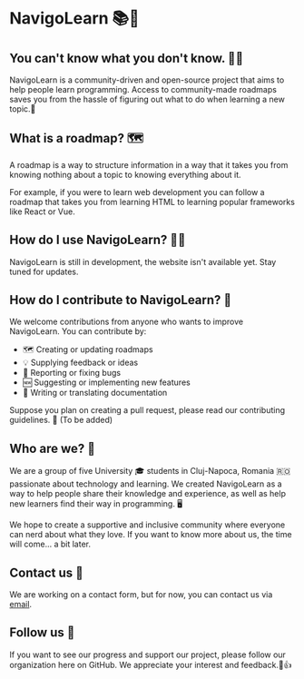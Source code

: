 # NavigoLearn 📚🚀
## You can't know what you don't know. 🤷‍♂️
NavigoLearn is a community-driven and open-source project that aims to help people learn programming. Access to community-made roadmaps saves you from the hassle of figuring out what to do when learning a new topic.🙌

## What is a roadmap? 🗺️

A roadmap is a way to structure information in a way that it takes you from knowing nothing about a topic to knowing everything about it.

For example, if you were to learn web development you can follow a roadmap that takes you from learning HTML to learning popular frameworks like React or Vue.

## How do I use NavigoLearn? 🔨🤔

NavigoLearn is still in development, the website isn't available yet. Stay tuned for updates.

## How do I contribute to NavigoLearn? 🤝

We welcome contributions from anyone who wants to improve NavigoLearn. You can contribute by:

- 🗺️ Creating or updating roadmaps
- 💡 Supplying feedback or ideas
- 🐛 Reporting or fixing bugs
- 🆕 Suggesting or implementing new features
- 📝 Writing or translating documentation

Suppose you plan on creating a pull request, please read our contributing guidelines. 📖 (To be added)

## Who are we? 👥

We are a group of five University 🎓 students in Cluj-Napoca, Romania 🇷🇴 passionate about technology and learning. We created NavigoLearn as a way to help people share their knowledge and experience, as well as help new learners find their way in programming. 🖥️

We hope to create a supportive and inclusive community where everyone can nerd about what they love. If you want to know more about us, the time will come... a bit later.

## Contact us 📧

We are working on a contact form, but for now, you can contact us via [email](mailto:navigolearn@gmail.com).

## Follow us 👀

If you want to see our progress and support our project, please follow our organization here on GitHub. We appreciate your interest and feedback.🙏👍
